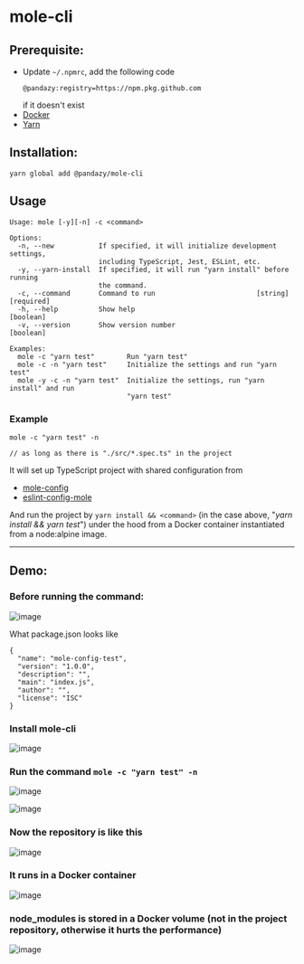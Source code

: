 # mole-cli

## Prerequisite:
- Update `~/.npmrc`, add the following code
    ```
    @pandazy:registry=https://npm.pkg.github.com
    ```
    if it doesn't exist
-   [Docker](https://www.docker.com/)
-   [Yarn](https://yarnpkg.com/)

## Installation:

```
yarn global add @pandazy/mole-cli
```

## Usage

```
Usage: mole [-y][-n] -c <command>

Options:
  -n, --new           If specified, it will initialize development settings,
                      including TypeScript, Jest, ESLint, etc.
  -y, --yarn-install  If specified, it will run "yarn install" before running
                      the command.
  -c, --command       Command to run                         [string] [required]
  -h, --help          Show help                                        [boolean]
  -v, --version       Show version number                              [boolean]

Examples:
  mole -c "yarn test"        Run "yarn test"
  mole -c -n "yarn test"     Initialize the settings and run "yarn test"
  mole -y -c -n "yarn test"  Initialize the settings, run "yarn install" and run
                             "yarn test"
```

### Example
```
mole -c "yarn test" -n

// as long as there is "./src/*.spec.ts" in the project
```

It will set up TypeScript project with shared configuration from

-   [mole-config](https://github.com/pandazy/mole-config)
-   [eslint-config-mole](https://github.com/pandazy/eslint-config-mole)

And run the project by `yarn install && <command>` (in the case above, "_yarn install && yarn test_") under the hood
from a Docker container instantiated from a node:alpine image.

-------------------

## Demo:
### Before running the command:

![image](https://user-images.githubusercontent.com/519653/221444157-5d1f0966-92a8-41b4-8f1b-3c74fcf3246f.png)

What package.json looks like
```
{
  "name": "mole-config-test",
  "version": "1.0.0",
  "description": "",
  "main": "index.js",
  "author": "",
  "license": "ISC"
}
```

### Install mole-cli
![image](https://user-images.githubusercontent.com/519653/221444255-9ff79b80-ad09-4b6c-a4e2-1b924a94722f.png)

### Run the command `mole -c "yarn test" -n`

![image](https://user-images.githubusercontent.com/519653/221444544-fa846932-d4d6-4e81-9de9-af19fe3b1a51.png)

![image](https://user-images.githubusercontent.com/519653/221444588-b613b965-cb40-4db3-a2b9-fe9c708e1cf2.png)

### Now the repository is like this
![image](https://user-images.githubusercontent.com/519653/221444754-f5fda96e-9eb3-41a5-b2eb-8446d17d8314.png)

### It runs in a Docker container
![image](https://user-images.githubusercontent.com/519653/221444940-14a2812d-64f9-406f-811b-92b1286becdb.png)

### node_modules is stored in a Docker volume (not in the project repository, otherwise it hurts the performance)
![image](https://user-images.githubusercontent.com/519653/221444892-924f4a14-f687-489e-a42a-e1f433478224.png)









